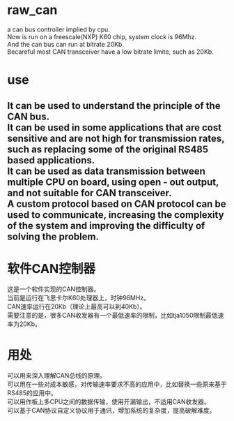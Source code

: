 # raw_can
a can bus controller implied by cpu.<br>
Now is run on a freescale(NXP) K60 chip, system clock is 96Mhz.<br>
And the can bus can run at bitrate 20Kb.<br>
Becareful most CAN transceiver have a low bitrate limite, such as 20Kb.<br>
# use
It can be used to understand the principle of the CAN bus. <br>
It can be used in some applications that are cost sensitive and are not high for transmission rates, such as replacing some of the original RS485 based applications. <br>
It can be used as data transmission between multiple CPU on board, using open - out output, and not suitable for CAN transceiver. <br>
A custom protocol based on CAN protocol can be used to communicate, increasing the complexity of the system and improving the difficulty of solving the problem. <br>
-----
# 软件CAN控制器
这是一个软件实现的CAN控制器。<br>
当前是运行在飞思卡尔K60处理器上，时钟96MHz。<br>
CAN速率运行在20Kb（理论上最高可以到40Kb）。<br>
需要注意的是，很多CAN收发器有一个最低速率的限制，比如tja1050限制最低速率为20Kb。<br>
# 用处
可以用来深入理解CAN总线的原理。<br>
可以用在一些对成本敏感，对传输速率要求不高的应用中，比如替换一些原来基于RS485的应用中。<br>
可以用作板上多CPU之间的数据传输，使用开漏输出，不适用CAN收发器。<br>
可以基于CAN协议自定义协议用于通讯，增加系统的复杂度，提高破解难度。<br>

